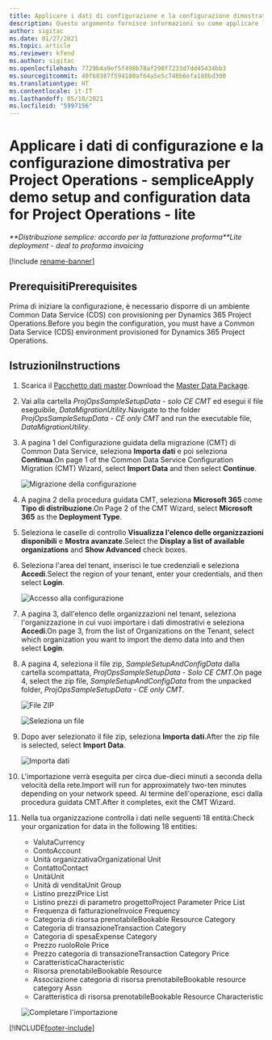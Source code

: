 ```yaml
---
title: Applicare i dati di configurazione e la configurazione dimostrativa - semplice
description: Questo argomento fornisce informazioni su come applicare la configurazione dimostrativa i dati di configurazione in Project Operations.
author: sigitac
ms.date: 01/27/2021
ms.topic: article
ms.reviewer: kfend
ms.author: sigitac
ms.openlocfilehash: 7729b4a9ef5f498b78af298f7233d7dd45434bb3
ms.sourcegitcommit: 40f68387f594180af64a5e5c748b6efa188bd300
ms.translationtype: HT
ms.contentlocale: it-IT
ms.lasthandoff: 05/10/2021
ms.locfileid: "5997156"
---
```

# <a name="apply-demo-setup-and-configuration-data-for-project-operations---lite"></a><span data-ttu-id="3fc50-103">Applicare i dati di configurazione e la configurazione dimostrativa per Project Operations - semplice</span><span class="sxs-lookup"><span data-stu-id="3fc50-103">Apply demo setup and configuration data for Project Operations - lite</span></span> 

<span data-ttu-id="3fc50-104">_\*\*Distribuzione semplice: accordo per la fatturazione proforma_</span><span class="sxs-lookup"><span data-stu-id="3fc50-104">_\*\*Lite deployment - deal to proforma invoicing_</span></span>

[!include [rename-banner](~/includes/cc-data-platform-banner.md)]

## <a name="prerequisites"></a><span data-ttu-id="3fc50-105">Prerequisiti</span><span class="sxs-lookup"><span data-stu-id="3fc50-105">Prerequisites</span></span>

<span data-ttu-id="3fc50-106">Prima di iniziare la configurazione, è necessario disporre di un ambiente Common Data Service (CDS) con provisioning per Dynamics 365 Project Operations.</span><span class="sxs-lookup"><span data-stu-id="3fc50-106">Before you begin the configuration, you must have a Common Data Service (CDS) environment provisioned for Dynamics 365 Project Operations.</span></span>


## <a name="instructions"></a><span data-ttu-id="3fc50-107">Istruzioni</span><span class="sxs-lookup"><span data-stu-id="3fc50-107">Instructions</span></span>

1. <span data-ttu-id="3fc50-108">Scarica il [Pacchetto dati master](https://download.microsoft.com/download/3/4/1/341bf279-a64f-4baa-af31-ce624859b518/ProjOpsSampleSetupData-%20CE%20only.zip).</span><span class="sxs-lookup"><span data-stu-id="3fc50-108">Download the [Master Data Package](https://download.microsoft.com/download/3/4/1/341bf279-a64f-4baa-af31-ce624859b518/ProjOpsSampleSetupData-%20CE%20only.zip).</span></span> 
2. <span data-ttu-id="3fc50-109">Vai alla cartella *ProjOpsSampleSetupData - solo CE CMT* ed esegui il file eseguibile, *DataMigrationUtility*.</span><span class="sxs-lookup"><span data-stu-id="3fc50-109">Navigate to the folder *ProjOpsSampleSetupData - CE only CMT* and run the executable file, *DataMigrationUtility*.</span></span>
3. <span data-ttu-id="3fc50-110">A pagina 1 del Configurazione guidata della migrazione (CMT) di Common Data Service, seleziona **Importa dati** e poi seleziona **Continua**.</span><span class="sxs-lookup"><span data-stu-id="3fc50-110">On page 1 of the Common Data Service Configuration Migration (CMT) Wizard, select **Import Data** and then select **Continue**.</span></span>

    ![Migrazione della configurazione](./media/1ConfigurationMigration.png)

4. <span data-ttu-id="3fc50-112">A pagina 2 della procedura guidata CMT, seleziona **Microsoft 365** come **Tipo di distribuzione**.</span><span class="sxs-lookup"><span data-stu-id="3fc50-112">On Page 2 of the CMT Wizard, select **Microsoft 365** as the **Deployment Type**.</span></span>
5. <span data-ttu-id="3fc50-113">Seleziona le caselle di controllo **Visualizza l'elenco delle organizzazioni disponibili** e **Mostra avanzate**.</span><span class="sxs-lookup"><span data-stu-id="3fc50-113">Select the **Display a list of available organizations** and **Show Advanced** check boxes.</span></span>
6. <span data-ttu-id="3fc50-114">Seleziona l'area del tenant, inserisci le tue credenziali e seleziona **Accedi**.</span><span class="sxs-lookup"><span data-stu-id="3fc50-114">Select the region of your tenant, enter your credentials, and then select **Login**.</span></span>

   ![Accesso alla configurazione](./media/2ConfigurationSignin.png)

7. <span data-ttu-id="3fc50-116">A pagina 3, dall'elenco delle organizzazioni nel tenant, seleziona l'organizzazione in cui vuoi importare i dati dimostrativi e seleziona **Accedi**.</span><span class="sxs-lookup"><span data-stu-id="3fc50-116">On page 3, from the list of Organizations on the Tenant, select which organization you want to import the demo data into and then select **Login**.</span></span>
8. <span data-ttu-id="3fc50-117">A pagina 4, seleziona il file zip, *SampleSetupAndConfigData* dalla cartella scompattata, *ProjOpsSampleSetupData - Solo CE CMT*.</span><span class="sxs-lookup"><span data-stu-id="3fc50-117">On page 4, select the zip file, *SampleSetupAndConfigData* from the unpacked folder, *ProjOpsSampleSetupData - CE only CMT*.</span></span>

   ![File ZIP](./media/3ZipFile.png)

   ![Seleziona un file](./media/4SelectAFile.png)

9. <span data-ttu-id="3fc50-120">Dopo aver selezionato il file zip, seleziona **Importa dati**.</span><span class="sxs-lookup"><span data-stu-id="3fc50-120">After the zip file is selected, select **Import Data**.</span></span>

   ![Importa dati](./media/5ImportData.png)

10. <span data-ttu-id="3fc50-122">L'importazione verrà eseguita per circa due-dieci minuti a seconda della velocità della rete.</span><span class="sxs-lookup"><span data-stu-id="3fc50-122">Import will run for approximately two-ten minutes depending on your network speed.</span></span> <span data-ttu-id="3fc50-123">Al termine dell'operazione, esci dalla procedura guidata CMT.</span><span class="sxs-lookup"><span data-stu-id="3fc50-123">After it completes, exit the CMT Wizard.</span></span> 
11. <span data-ttu-id="3fc50-124">Nella tua organizzazione controlla i dati nelle seguenti 18 entità:</span><span class="sxs-lookup"><span data-stu-id="3fc50-124">Check your organization for data in the following 18 entities:</span></span>

    -   <span data-ttu-id="3fc50-125">Valuta</span><span class="sxs-lookup"><span data-stu-id="3fc50-125">Currency</span></span>
    -   <span data-ttu-id="3fc50-126">Conto</span><span class="sxs-lookup"><span data-stu-id="3fc50-126">Account</span></span>
    -   <span data-ttu-id="3fc50-127">Unità organizzativa</span><span class="sxs-lookup"><span data-stu-id="3fc50-127">Organizational Unit</span></span>
    -   <span data-ttu-id="3fc50-128">Contatto</span><span class="sxs-lookup"><span data-stu-id="3fc50-128">Contact</span></span>
    -   <span data-ttu-id="3fc50-129">Unità</span><span class="sxs-lookup"><span data-stu-id="3fc50-129">Unit</span></span>
    -   <span data-ttu-id="3fc50-130">Unità di vendita</span><span class="sxs-lookup"><span data-stu-id="3fc50-130">Unit Group</span></span>
    -   <span data-ttu-id="3fc50-131">Listino prezzi</span><span class="sxs-lookup"><span data-stu-id="3fc50-131">Price List</span></span>
    -   <span data-ttu-id="3fc50-132">Listino prezzi di parametro progetto</span><span class="sxs-lookup"><span data-stu-id="3fc50-132">Project Parameter Price List</span></span> 
    -   <span data-ttu-id="3fc50-133">Frequenza di fatturazione</span><span class="sxs-lookup"><span data-stu-id="3fc50-133">Invoice Frequency</span></span>
    -   <span data-ttu-id="3fc50-134">Categoria di risorsa prenotabile</span><span class="sxs-lookup"><span data-stu-id="3fc50-134">Bookable Resource Category</span></span>
    -   <span data-ttu-id="3fc50-135">Categoria di transazione</span><span class="sxs-lookup"><span data-stu-id="3fc50-135">Transaction Category</span></span>
    -   <span data-ttu-id="3fc50-136">Categoria di spesa</span><span class="sxs-lookup"><span data-stu-id="3fc50-136">Expense Category</span></span>
    -   <span data-ttu-id="3fc50-137">Prezzo ruolo</span><span class="sxs-lookup"><span data-stu-id="3fc50-137">Role Price</span></span>
    -   <span data-ttu-id="3fc50-138">Prezzo categoria di transazione</span><span class="sxs-lookup"><span data-stu-id="3fc50-138">Transaction Category Price</span></span>
    -   <span data-ttu-id="3fc50-139">Caratteristica</span><span class="sxs-lookup"><span data-stu-id="3fc50-139">Characteristic</span></span>
    -   <span data-ttu-id="3fc50-140">Risorsa prenotabile</span><span class="sxs-lookup"><span data-stu-id="3fc50-140">Bookable Resource</span></span>
    -   <span data-ttu-id="3fc50-141">Associazione categoria di risorsa prenotabile</span><span class="sxs-lookup"><span data-stu-id="3fc50-141">Bookable resource category Assn</span></span>
    -   <span data-ttu-id="3fc50-142">Caratteristica di risorsa prenotabile</span><span class="sxs-lookup"><span data-stu-id="3fc50-142">Bookable Resource Characteristic</span></span>

    ![Completare l'importazione](./media/6CompleteImport.png)


[!INCLUDE[footer-include](../includes/footer-banner.md)]
